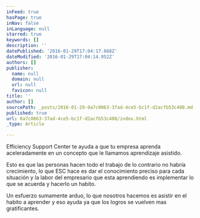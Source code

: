 ```yaml
---
inFeed: true
hasPage: true
inNav: false
inLanguage: null
starred: true
keywords: []
description: ''
datePublished: '2016-01-29T17:04:17.868Z'
dateModified: '2016-01-29T17:04:14.952Z'
authors: []
publisher:
  name: null
  domain: null
  url: null
  favicon: null
title: ''
author: []
sourcePath: _posts/2016-01-29-0a7c0063-37ad-4ce5-bc1f-d2acfb53c408.md
published: true
url: 0a7c0063-37ad-4ce5-bc1f-d2acfb53c408/index.html
_type: Article

---
```

Efficiency Support Center te ayuda a que tu empresa aprenda aceleradamente en un concepto que le llamamos aprendizaje asistido. 

Esto es que las personas hacen todo el trabajo de lo contrario no habría crecimiento, lo que ESC hace es dar el conocimiento preciso para cada situación y la labor del empresario que esta aprendiendo es implementar lo que se acuerda y hacerlo un habito. 

Un esfuerzo sumamente arduo, lo que nosotros hacemos es asistir en el habito a aprender y eso ayuda ya que los logros se vuelven mas gratificantes.